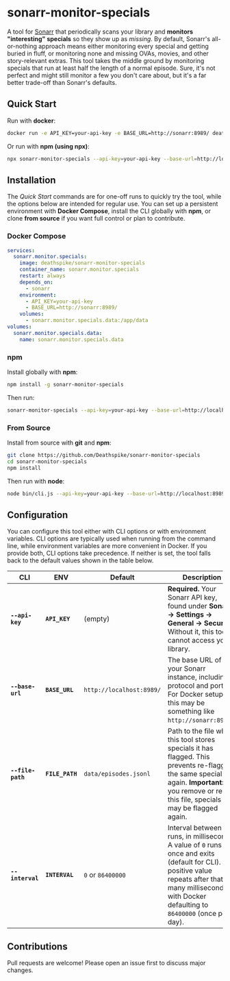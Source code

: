 # sonarr-monitor-specials

A tool for [Sonarr](https://github.com/Sonarr/Sonarr) that periodically scans your library and **monitors "interesting" specials** so they show up as _missing_. By default, Sonarr's all-or-nothing approach means either monitoring every special and getting buried in fluff, or monitoring none and missing OVAs, movies, and other story-relevant extras. This tool takes the middle ground by monitoring specials that run at least half the length of a normal episode. Sure, it's not perfect and might still monitor a few you don't care about, but it's a far better trade-off than Sonarr's defaults.

## Quick Start

Run with **docker**:

```bash
docker run -e API_KEY=your-api-key -e BASE_URL=http://sonarr:8989/ deathspike/sonarr-monitor-specials
```

Or run with **npm (using npx)**:

```bash
npx sonarr-monitor-specials --api-key=your-api-key --base-url=http://localhost:8989/
```

## Installation

The _Quick Start_ commands are for one-off runs to quickly try the tool, while the options below are intended for regular use. You can set up a persistent environment with **Docker Compose**, install the CLI globally with **npm**, or clone **from source** if you want full control or plan to contribute.

### Docker Compose

```yaml
services:
  sonarr.monitor.specials:
    image: deathspike/sonarr-monitor-specials
    container_name: sonarr.monitor.specials
    restart: always
    depends_on:
      - sonarr
    environment:
      - API_KEY=your-api-key
      - BASE_URL=http://sonarr:8989/
    volumes:
      - sonarr.monitor.specials.data:/app/data
volumes:
  sonarr.monitor.specials.data:
    name: sonarr.monitor.specials.data
```

### npm

Install globally with **npm**:

```bash
npm install -g sonarr-monitor-specials
```

Then run:

```bash
sonarr-monitor-specials --api-key=your-api-key --base-url=http://localhost:8989/
```

### From Source

Install from source with **git** and **npm**:

```bash
git clone https://github.com/Deathspike/sonarr-monitor-specials
cd sonarr-monitor-specials
npm install
```

Then run with **node**:

```bash
node bin/cli.js --api-key=your-api-key --base-url=http://localhost:8989/
```

## Configuration

You can configure this tool either with CLI options or with environment variables. CLI options are typically used when running from the command line, while environment variables are more convenient in Docker. If you provide both, CLI options take precedence. If neither is set, the tool falls back to the default values shown in the table below.

| CLI               | ENV             | Default                  | Description                                                                                                                                                                                                 |
| ----------------- | --------------- | ------------------------ | ----------------------------------------------------------------------------------------------------------------------------------------------------------------------------------------------------------- |
| **`--api-key`**   | **`API_KEY`**   | (empty)                  | **Required.** Your Sonarr API key, found under **Sonarr → Settings → General → Security**. Without it, this tool cannot access your library.                                                                |
| **`--base-url`**  | **`BASE_URL`**  | `http://localhost:8989/` | The base URL of your Sonarr instance, including protocol and port. For Docker setups, this may be something like `http://sonarr:8989/`.                                                                     |
| **`--file-path`** | **`FILE_PATH`** | `data/episodes.jsonl`    | Path to the file where this tool stores specials it has flagged. This prevents re-flagging the same special again. **Important:** If you remove or reset this file, specials may be flagged again.          |
| **`--interval`**  | **`INTERVAL`**  | `0` or `86400000`        | Interval between runs, in milliseconds. A value of `0` runs once and exits (default for CLI). Any positive value repeats after that many milliseconds, with Docker defaulting to `86400000` (once per day). |

## Contributions

Pull requests are welcome! Please open an issue first to discuss major changes.
